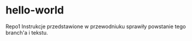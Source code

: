 # hello-world
Repo1
Instrukcje przedstawione w przewodniuku sprawiły powstanie tego branch'a i tekstu.
